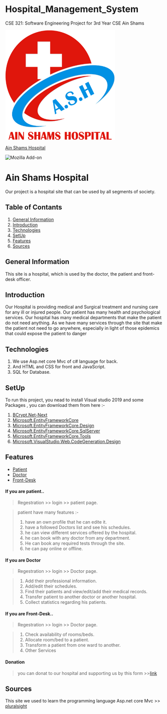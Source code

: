 # Hospital_Management_System
CSE 321: Software Engineering Project for 3rd Year CSE Ain Shams 


<img src="https://github.com/Heba-Atef99/Hospital_Management_System/blob/main/images/ASH%202B.png" width="350" height="350">


[Ain Shams Hospital](https://github.com/Heba-Atef99/Hospital_Management_System) 

![Mozilla Add-on](https://img.shields.io/amo/stars/rate?style=flat-square)
# Ain Shams Hospital
Our project is a hospital site that can be used by all segments of society.

## Table of Contants

1. [General Information](#general-information)
2. [Introduction](#introduction)
3. [Technologies](#technolgies)
4. [SetUp](#setup)
5. [Features](#features)
6. [Sources](#Sources) 
 
## General Information

This site is a hospital, which is used by the doctor, the patient and front-desk officer.

## Introduction

Our Hospital is providing medical and Surgical treatment and nursing care for any ill or injured people.
Our patient has many health and psychological services.
Our hospital has many medical departments that make the patient do not need anything.
As we have many services through the site that make the patient not need to go anywhere, especially in light of those epidemics that could expose the patient to danger

## Technologies

1. We use Asp.net core Mvc of c# language for back.
2. And HTML and CSS for front and JavaScript.
3. SQL for Database. 

## SetUp

To run this project, you nead to install Visual studio 2019
and some Packages , you can download them from here :-
1. [BCrypt.Net-Next](https://www.nuget.org/packages/BCrypt.Net-Next/4.0.2?_src=template)
2. [Microsoft.EntityFrameworkCore](https://www.nuget.org/packages/Microsoft.EntityFrameworkCore/5.0.1?_src=template)
3. [Microsoft.EntityFrameworkCore.Design](https://www.nuget.org/packages/Microsoft.EntityFrameworkCore.Design/5.0.1?_src=template)
4. [Microsoft.EntityFrameworkCore.SqlServer](https://www.nuget.org/packages/Microsoft.EntityFrameworkCore.SqlServer/5.0.1?_src=template)
5. [Microsoft.EntityFrameworkCore.Tools](https://www.nuget.org/packages/Microsoft.EntityFrameworkCore.Tools/5.0.1?_src=template)
6. [Microsoft.VisualStudio.Web.CodeGeneration.Design](https://www.nuget.org/packages/Microsoft.VisualStudio.Web.CodeGeneration.Design/3.1.4?_src=template)

## Features

* [Patient](#if-you-are-patient)
* [Doctor](#if-you-are-Doctor)
* [Front-Desk](#if-you-are-front-desk)

#### If you are patient.. 

> Regestration >> login >> patient page.

> patient have many features :-
> 1. have an own profile that he can edite it.
> 2. have a followed Doctors list and see his schedules.
> 3. he can view different services offered by the hospital. 
> 4. he can book with any doctor from any department.
> 5. He can book any required tests through the site.
> 6. he can pay online or offline.


#### If you are Doctor

> Regestration >> login >> Doctor page.

> 1. Add their professional information.
> 2. Add/edit their schedules.
> 3. Find their patients and view/edit/add their medical records.
> 4. Transfer patient to another doctor or another hospital.
> 5. Collect statistics regarding his patients.

#### If you are Front-Desk..

> Regestration >> login >> Doctor page.

> 1. Check availability of rooms/beds.
> 2. Allocate room/bed to a patient.
> 3. Transform a patient from one ward to another.
> 4. Other Services

#### Donation

> you can donat to our hospital and supporting us by this form >>[link](https://localhost:44359/Home/Donation)

## Sources

This site we used to learn the programming language Asp.net core Mvc >> [pluralsight](https://www.pluralsight.com/product/skills?utm_term=&aid=7010a000002LZ5aAAG&promo=&utm_source=branded&utm_medium=digital_paid_search_google&utm_campaign=XYZ_EMEA_Brand_E&utm_content=&gclid=CjwKCAiAi_D_BRApEiwASslbJ5k_uQ3dLDGo8P3FI9k4gZ97Op_P2QeFmPjeoO6Sff10pPYIxMTSrBoCTrwQAvD_BwE)

